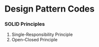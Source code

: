 # Design Pattern Codes

### SOLID Principles

1. Single-Responsibility Principle
2.  Open–Closed Principle
